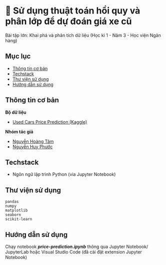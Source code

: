 # 🚗 Sử dụng thuật toán hồi quy và phân lớp để dự đoán giá xe cũ 
Bài tập lớn: Khai phá và phân tích dữ liệu (Học kì 1 - Năm 3 - Học viện Ngân hàng)

## Mục lục
* [Thông tin cơ bản](#thông-tin-cơ-bản)
* [Techstack](#techstack)
* [Thư viện sử dụng](#thư-viện-sử-dụng)
* [Hướng dẫn sử dụng](#hướng-dẫn-sử-dụng)

## Thông tin cơ bản
**Bộ dữ liệu**
- [Used Cars Price Prediction (Kaggle)](https://www.kaggle.com/datasets/avikasliwal/used-cars-price-prediction/data)

**Nhóm tác giả**
- [Nguyễn Hoàng Tâm](https://github.com/nghtamm)
- [Nguyễn Huy Phước](https://github.com/DurkYerunz)
	
## Techstack
- Ngôn ngữ lập trình Python (via Jupyter Notebook)

## Thư viện sử dụng
```
pandas
numpy
matplotlib
seaborn
scikit-learn
```
	
## Hướng dẫn sử dụng
Chạy notebook ***price-prediction.ipynb*** thông qua Jupyter Notebook/ JupyterLab hoặc Visual Studio Code (đã cài đặt extension Jupyter Notebook)
